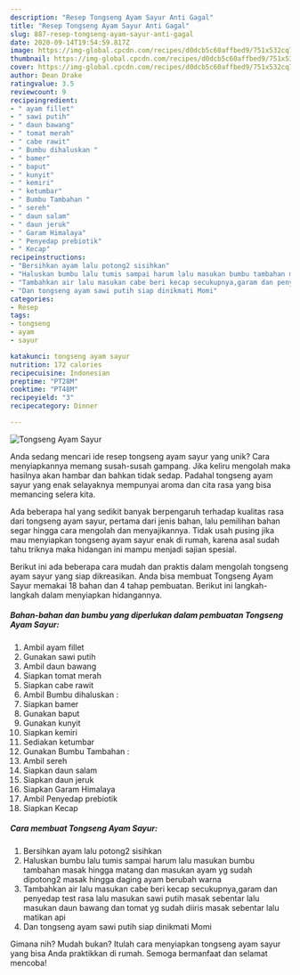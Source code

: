 ```yaml
---
description: "Resep Tongseng Ayam Sayur Anti Gagal"
title: "Resep Tongseng Ayam Sayur Anti Gagal"
slug: 887-resep-tongseng-ayam-sayur-anti-gagal
date: 2020-09-14T19:54:59.817Z
image: https://img-global.cpcdn.com/recipes/d0dcb5c60affbed9/751x532cq70/tongseng-ayam-sayur-foto-resep-utama.jpg
thumbnail: https://img-global.cpcdn.com/recipes/d0dcb5c60affbed9/751x532cq70/tongseng-ayam-sayur-foto-resep-utama.jpg
cover: https://img-global.cpcdn.com/recipes/d0dcb5c60affbed9/751x532cq70/tongseng-ayam-sayur-foto-resep-utama.jpg
author: Dean Drake
ratingvalue: 3.5
reviewcount: 9
recipeingredient:
- " ayam fillet"
- " sawi putih"
- " daun bawang"
- " tomat merah"
- " cabe rawit"
- " Bumbu dihaluskan "
- " bamer"
- " baput"
- " kunyit"
- " kemiri"
- " ketumbar"
- " Bumbu Tambahan "
- " sereh"
- " daun salam"
- " daun jeruk"
- " Garam Himalaya"
- " Penyedap prebiotik"
- " Kecap"
recipeinstructions:
- "Bersihkan ayam lalu potong2 sisihkan"
- "Haluskan bumbu lalu tumis sampai harum lalu masukan bumbu tambahan masak hingga matang dan masukan ayam yg sudah dipotong2 masak hingga daging ayam berubah warna"
- "Tambahkan air lalu masukan cabe beri kecap secukupnya,garam dan penyedap test rasa lalu masukan sawi putih masak sebentar lalu masukan daun bawang dan tomat yg sudah diiris masak sebentar lalu matikan api"
- "Dan tongseng ayam sawi putih siap dinikmati Momi"
categories:
- Resep
tags:
- tongseng
- ayam
- sayur

katakunci: tongseng ayam sayur 
nutrition: 172 calories
recipecuisine: Indonesian
preptime: "PT28M"
cooktime: "PT48M"
recipeyield: "3"
recipecategory: Dinner

---
```



![Tongseng Ayam Sayur](https://img-global.cpcdn.com/recipes/d0dcb5c60affbed9/751x532cq70/tongseng-ayam-sayur-foto-resep-utama.jpg)

Anda sedang mencari ide resep tongseng ayam sayur yang unik? Cara menyiapkannya memang susah-susah gampang. Jika keliru mengolah maka hasilnya akan hambar dan bahkan tidak sedap. Padahal tongseng ayam sayur yang enak selayaknya mempunyai aroma dan cita rasa yang bisa memancing selera kita.



Ada beberapa hal yang sedikit banyak berpengaruh terhadap kualitas rasa dari tongseng ayam sayur, pertama dari jenis bahan, lalu pemilihan bahan segar hingga cara mengolah dan menyajikannya. Tidak usah pusing jika mau menyiapkan tongseng ayam sayur enak di rumah, karena asal sudah tahu triknya maka hidangan ini mampu menjadi sajian spesial.


Berikut ini ada beberapa cara mudah dan praktis dalam mengolah tongseng ayam sayur yang siap dikreasikan. Anda bisa membuat Tongseng Ayam Sayur memakai 18 bahan dan 4 tahap pembuatan. Berikut ini langkah-langkah dalam menyiapkan hidangannya.

<!--inarticleads1-->

##### Bahan-bahan dan bumbu yang diperlukan dalam pembuatan Tongseng Ayam Sayur:

1. Ambil  ayam fillet
1. Gunakan  sawi putih
1. Ambil  daun bawang
1. Siapkan  tomat merah
1. Siapkan  cabe rawit
1. Ambil  Bumbu dihaluskan :
1. Siapkan  bamer
1. Gunakan  baput
1. Gunakan  kunyit
1. Siapkan  kemiri
1. Sediakan  ketumbar
1. Gunakan  Bumbu Tambahan :
1. Ambil  sereh
1. Siapkan  daun salam
1. Siapkan  daun jeruk
1. Siapkan  Garam Himalaya
1. Ambil  Penyedap prebiotik
1. Siapkan  Kecap




<!--inarticleads2-->

##### Cara membuat Tongseng Ayam Sayur:

1. Bersihkan ayam lalu potong2 sisihkan
1. Haluskan bumbu lalu tumis sampai harum lalu masukan bumbu tambahan masak hingga matang dan masukan ayam yg sudah dipotong2 masak hingga daging ayam berubah warna
1. Tambahkan air lalu masukan cabe beri kecap secukupnya,garam dan penyedap test rasa lalu masukan sawi putih masak sebentar lalu masukan daun bawang dan tomat yg sudah diiris masak sebentar lalu matikan api
1. Dan tongseng ayam sawi putih siap dinikmati Momi




Gimana nih? Mudah bukan? Itulah cara menyiapkan tongseng ayam sayur yang bisa Anda praktikkan di rumah. Semoga bermanfaat dan selamat mencoba!
